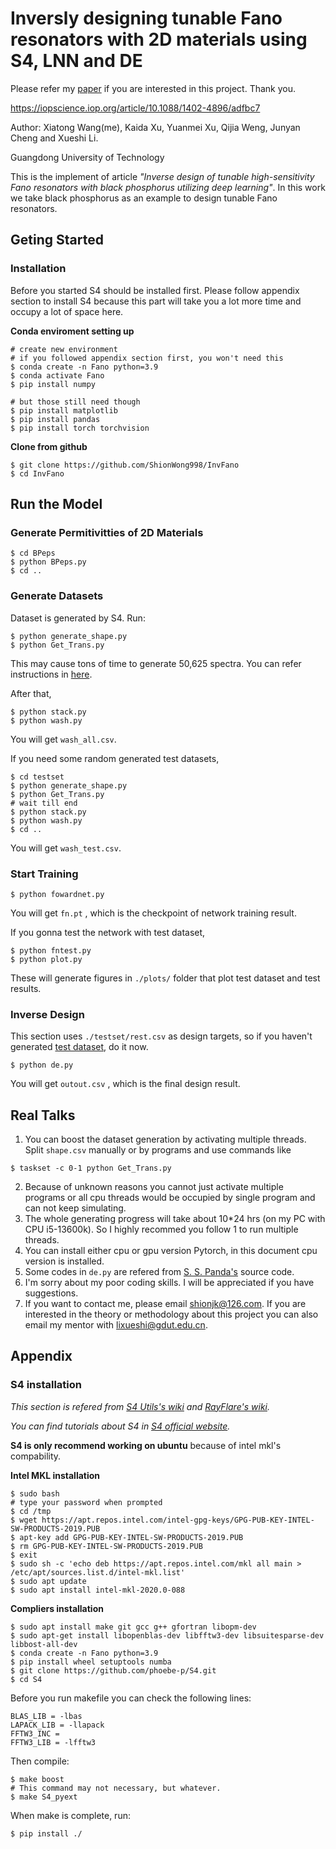  # Inversly designing tunable Fano resonators with 2D materials using S4, LNN and DE

Please refer my [paper](https://iopscience.iop.org/article/10.1088/1402-4896/adfbc7) if you are interested in this project. Thank you.

https://iopscience.iop.org/article/10.1088/1402-4896/adfbc7

Author: Xiatong Wang(me), Kaida Xu, Yuanmei Xu, Qijia Weng, Junyan Cheng and Xueshi Li.

Guangdong University of Technology

This is the implement of article *"Inverse design of tunable high-sensitivity Fano resonators with black phosphorus utilizing deep learning"*. In this work we take black phosphorus as an example to design tunable Fano resonators. 


## Geting Started
### Installation

Before you started S4 should be installed first. Please follow appendix section to install S4 because this part will take you a lot more time and occupy a lot of space here. 

**Conda enviroment setting up**

```shell
# create new environment
# if you followed appendix section first, you won't need this
$ conda create -n Fano python=3.9
$ conda activate Fano
$ pip install numpy

# but those still need though
$ pip install matplotlib
$ pip install pandas
$ pip install torch torchvision
```

**Clone from github**
```shell
$ git clone https://github.com/ShionWong998/InvFano
$ cd InvFano
```
## Run the Model
### Generate Permitivitties of 2D Materials
```shell
$ cd BPeps
$ python BPeps.py
$ cd ..
```
### Generate Datasets
Dataset is generated by S4. Run:
```shell
$ python generate_shape.py
$ python Get_Trans.py
```
This may cause tons of time to generate 50,625 spectra. You can refer instructions in [here](#jump1).

After that,
```shell
$ python stack.py
$ python wash.py
```
You will get `wash_all.csv`.

<span id="jump2"></span>If you need some random generated test datasets,
```shell
$ cd testset
$ python generate_shape.py
$ python Get_Trans.py
# wait till end
$ python stack.py
$ python wash.py
$ cd ..
```
You will get `wash_test.csv`.

### Start Training
```shell
$ python fowardnet.py
```
You will get `fn.pt` , which is the checkpoint of network training result.

If you gonna test the network with test dataset,
```shell
$ python fntest.py
$ python plot.py
```
These will generate figures in `./plots/` folder that plot test dataset and test results.

### Inverse Design
This section uses `./testset/rest.csv` as design targets, so if you haven't generated [test dataset](#jump2), do it now.
```shell
$ python de.py
```
You will get `outout.csv` , which is the final design result.
## Real Talks
1. <span id="jump1"></span> You can boost the dataset generation by activating multiple threads. Split `shape.csv` manually or by programs and use commands like
```shell
$ taskset -c 0-1 python Get_Trans.py
```
2. Because of unknown reasons you cannot just activate multiple programs or all cpu threads would be occupied by single program and can not keep simulating.
3. The whole generating progress will take about 10*24 hrs (on my PC with CPU i5-13600k). So I highly recommed you follow 1 to run multiple threads.
4. You can install either cpu or gpu version Pytorch, in this document cpu version is installed.
5. Some codes in `de.py` are refered from [S. S. Panda's](https://opg.optica.org/ol/fulltext.cfm?uri=ol-47-10-2586&id=472839) source code.
6. I'm sorry about my poor coding skills. I will be appreciated if you have suggestions.
7. If you want to contact me, please email shionjk@126.com. If you are interested in the theory or methodology about this project you can also email my mentor with lixueshi@gdut.edu.cn.

## Appendix
### S4 installation
*This section is refered from [S4 Utils's wiki](https://s4utils.readthedocs.io/en/latest/DownloadInstall.html) and [RayFlare's wiki](https://rayflare.readthedocs.io/en/latest/Installation/installation.html#setting-up-to-install-s4-on-ubuntu).*

*You can find tutorials about S4 in [S4 official website](https://web.stanford.edu/group/fan/S4/index.html).*

**S4 is only recommend working on ubuntu** because of intel mkl's compability.

**Intel MKL installation**
```shell
$ sudo bash
# type your password when prompted
$ cd /tmp
$ wget https://apt.repos.intel.com/intel-gpg-keys/GPG-PUB-KEY-INTEL-SW-PRODUCTS-2019.PUB
$ apt-key add GPG-PUB-KEY-INTEL-SW-PRODUCTS-2019.PUB
$ rm GPG-PUB-KEY-INTEL-SW-PRODUCTS-2019.PUB
$ exit
$ sudo sh -c 'echo deb https://apt.repos.intel.com/mkl all main > /etc/apt/sources.list.d/intel-mkl.list'
$ sudo apt update
$ sudo apt install intel-mkl-2020.0-088
```
**Compliers installation**
```shell
$ sudo apt install make git gcc g++ gfortran libopm-dev
$ sudo apt-get install libopenblas-dev libfftw3-dev libsuitesparse-dev libbost-all-dev
$ conda create -n Fano python=3.9
$ pip install wheel setuptools numba
$ git clone https://github.com/phoebe-p/S4.git
$ cd S4
```
Before you run makefile you can check the following lines:
```shell
BLAS_LIB = -lbas
LAPACK_LIB = -llapack
FFTW3_INC = 
FFTW3_LIB = -lfftw3
```
Then compile:
```shell
$ make boost
# This command may not necessary, but whatever.
$ make S4_pyext
```
When make is complete, run:
```shell
$ pip install ./

```

